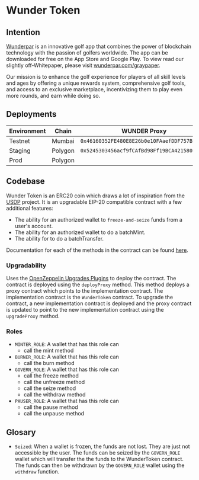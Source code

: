 # Wunder Token

## Intention

<a href="https://wunderpar.com/">Wunderpar</a> is an innovative golf app that combines the power of blockchain technology with the passion of golfers worldwide. The app can be downloaded for free on the App Store and Google Play. To view read our slightly off-Whitepaper, please visit <a href="https://wunderpar.com/graypaper">wunderpar.com/graypaper</a>.

Our mission is to enhance the golf experience for players of all skill levels and ages by offering a unique rewards system, comprehensive golf tools, and access to an exclusive marketplace, incentivizing them to play even more rounds, and earn while doing so.

## Deployments

| Environment | Chain   | WUNDER Proxy                                 | V1 Implementation                            | DEFAULT_ADMIN                                | MINTER_ROLE                                  |
| ----------- | ------- | -------------------------------------------- | -------------------------------------------- | -------------------------------------------- | -------------------------------------------- |
| Testnet     | Mumbai  | `0x46160352FE480E8E26b0e10FAaefDDF757Ba6Ec4` | `0x099E7B298851F9F2a468385DB6A2E3e90c73e035` | `0xA04703511790408902F71Bb2230c23591c4c54C4` | `0x7D78710570D65b17D860Dd6AC51ECa426cc8Ee9B` |
| Staging     | Polygon | `0x5245303456acf9fCAfBd98Ff19BCA421580087cf` | `0xb7e5F5716c3563a1c410Aa8244A3C63924f1b0E8` | `0xA04703511790408902F71Bb2230c23591c4c54C4` | `0x7D78710570D65b17D860Dd6AC51ECa426cc8Ee9B` |
| Prod        | Polygon |                                              |                                              |                                              |                                              |

## Codebase

Wunder Token is an ERC20 coin which draws a lot of inspiration from the <a href="https://paxos.com/usdp/">USDP</a> project. It is an upgradable EIP-20 compatible contract with a few additional features:

- The ability for an authorized wallet to `freeze-and-seize` funds from a user's account.
- The ability for an authorized wallet to do a batchMint.
- The ability for to do a batchTransfer.

Documentation for each of the methods in the contract can be found <a href='./docs/index.md'>here</a>.

### Upgradability

Uses the <a href='https://docs.openzeppelin.com/upgrades-plugins/1.x/' >OpenZeppelin Upgrades Plugins</a> to deploy the contract. The contract is deployed using the `deployProxy` method. This method deploys a proxy contract which points to the implementation contract. The implementation contract is the `WunderToken` contract. To upgrade the contract, a new implementation contract is deployed and the proxy contract is updated to point to the new implementation contract using the `upgradeProxy` method.

### Roles

- `MINTER_ROLE`: A wallet that has this role can
  - call the mint method
- `BURNER_ROLE`: A wallet that has this role can
  - call the burn method
- `GOVERN_ROLE`: A wallet that has this role can
  - call the freeze method
  - call the unfreeze method
  - call the seize method
  - call the withdraw method
- `PAUSER_ROLE`: A wallet that has this role can
  - call the pause method
  - call the unpause method

## Glosary

- `Seized`: When a wallet is frozen, the funds are not lost. They are just not accessible by the user. The funds can be seized by the `GOVERN_ROLE` wallet which will transfer the the funds to the WunderToken contract. The funds can then be withdrawn by the `GOVERN_ROLE` wallet using the `withdraw` function.
